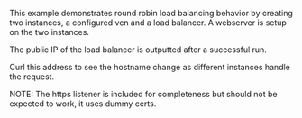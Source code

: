 
This example demonstrates round robin load balancing behavior by creating two instances, a configured
vcn and a load balancer. A webserver is setup on the two instances. 

The public IP of the load balancer is outputted after a successful run.

Curl this address to see the hostname change as different instances handle the request.

NOTE: The https listener is included for completeness but should not be expected to work, it uses dummy certs.
